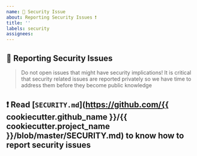 ```yaml
---
name: 🔐 Security Issue
about: Reporting Security Issues ❗️
title: ''
labels: security
assignees:
---
```


## 🔐 Reporting Security Issues

> Do not open issues that might have security implications!
> It is critical that security related issues
are reported privately so we have time to address them before they become public knowledge

## ❗️ Read [`SECURITY.md`](https://github.com/{{ cookiecutter.github_name }}/{{ cookiecutter.project_name }}/blob/master/SECURITY.md) to know how to report security issues

